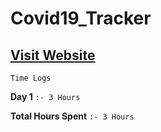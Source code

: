 # Covid19_Tracker

## [Visit Website](https://ma9-covid19.netlify.app)

`Time Logs`

**Day 1** `:- 3 Hours`

**Total Hours Spent** `:- 3 Hours`
